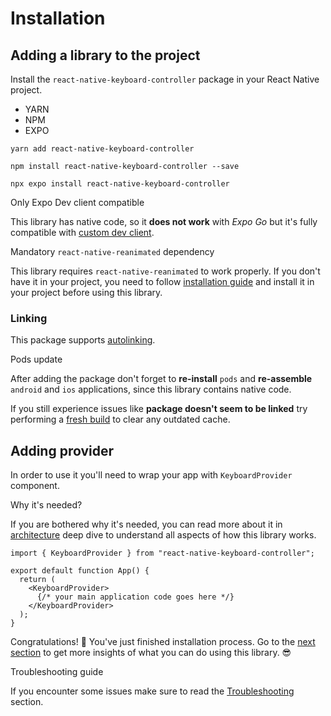 # Installation

## Adding a library to the project[​](/react-native-keyboard-controller/pr-preview/pr-994/docs/installation.md#adding-a-library-to-the-project "Direct link to Adding a library to the project")

Install the `react-native-keyboard-controller` package in your React Native project.

* YARN
* NPM
* EXPO

```
yarn add react-native-keyboard-controller
```

```
npm install react-native-keyboard-controller --save
```

```
npx expo install react-native-keyboard-controller
```

Only Expo Dev client compatible

This library has native code, so it **does not work** with *Expo Go* but it's fully compatible with [custom dev client](https://docs.expo.dev/development/getting-started/).

Mandatory `react-native-reanimated` dependency

This library requires `react-native-reanimated` to work properly. If you don't have it in your project, you need to follow [installation guide](https://docs.swmansion.com/react-native-reanimated/docs/fundamentals/getting-started/#installation) and install it in your project before using this library.

### Linking[​](/react-native-keyboard-controller/pr-preview/pr-994/docs/installation.md#linking "Direct link to Linking")

This package supports [autolinking](https://github.com/react-native-community/cli/blob/master/docs/autolinking.md).

Pods update

After adding the package don't forget to **re-install** `pods` and **re-assemble** `android` and `ios` applications, since this library contains native code.

If you still experience issues like **package doesn't seem to be linked** try performing a [fresh build](https://github.com/kirillzyusko/react-native-keyboard-controller/issues/786#issuecomment-2741464142) to clear any outdated cache.

## Adding provider[​](/react-native-keyboard-controller/pr-preview/pr-994/docs/installation.md#adding-provider "Direct link to Adding provider")

In order to use it you'll need to wrap your app with `KeyboardProvider` component.

Why it's needed?

If you are bothered why it's needed, you can read more about it in [architecture](/react-native-keyboard-controller/pr-preview/pr-994/docs/recipes/platform-differences.md) deep dive to understand all aspects of how this library works.

```
import { KeyboardProvider } from "react-native-keyboard-controller";

export default function App() {
  return (
    <KeyboardProvider>
      {/* your main application code goes here */}
    </KeyboardProvider>
  );
}
```

Congratulations! 🎉 You've just finished installation process. Go to the [next section](/react-native-keyboard-controller/pr-preview/pr-994/docs/guides/first-animation.md) to get more insights of what you can do using this library. 😎

Troubleshooting guide

If you encounter some issues make sure to read the [Troubleshooting](/react-native-keyboard-controller/pr-preview/pr-994/docs/troubleshooting.md) section.
